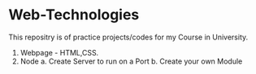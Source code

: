 # Web-Technologies

This repositry is of practice projects/codes for my Course in University.

1. Webpage - HTML,CSS.
2. Node 
  a. Create Server to run on a Port
  b. Create your own Module
